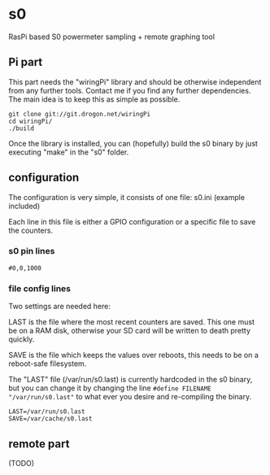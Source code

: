 # s0
RasPi based S0 powermeter sampling + remote graphing tool

## Pi part
This part needs the "wiringPi" library and should be otherwise independent from any further tools.
Contact me if you find any further dependencies.
The main idea is to keep this as simple as possible.

```
git clone git://git.drogon.net/wiringPi
cd wiringPi/
./build
```

Once the library is installed, you can (hopefully) build the s0 binary by just executing "make" in the "s0" folder.

## configuration
The configuration is very simple, it consists of one file:  s0.ini (example included)

Each line in this file is either a GPIO configuration or a specific file to save the counters.

### s0 pin lines
```
#0,0,1000
```

### file config lines
Two settings are needed here:

LAST is the file where the most recent counters are saved. This one must be on a RAM disk, otherwise your SD card will be written to death pretty quickly.

SAVE is the file which keeps the values over reboots, this needs to be on a reboot-safe filesystem.

The "LAST" file (/var/run/s0.last) is currently hardcoded in the s0 binary, but you can change it by changing the line ```#define FILENAME "/var/run/s0.last"``` to what ever you desire and re-compiling the binary.

```
LAST=/var/run/s0.last
SAVE=/var/cache/s0.last
```

## remote part
(TODO)
